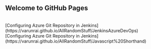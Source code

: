 ## Welcome to GitHub Pages
<br>
[Configuring Azure Git Repository in Jenkins](https://varunrai.github.io/AllRandomStuff/JenkinsAzureDevOps)   
[Configuring Azure Git Repository in Jenkins](https://varunrai.github.io/AllRandomStuff/Javascript%20Shorthand)  
